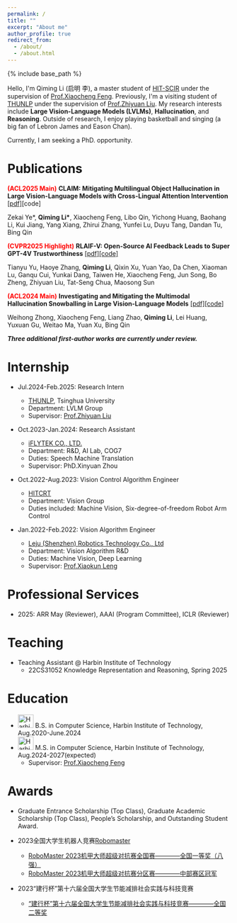 ```yaml
---
permalink: /
title: ""
excerpt: "About me"
author_profile: true
redirect_from: 
  - /about/
  - /about.html
---
```


{% include base_path %}

Hello, I'm Qiming Li (启明 李), a master student of [HIT-SCIR](http://ir.hit.edu.cn/) under the supervision of [Prof.Xiaocheng Feng](https://homepage.hit.edu.cn/fengxiaocheng?lang=zh). Previously, I'm a visiting student of [THUNLP](https://nlp.csai.tsinghua.edu.cn/) under the supervision of [Prof.Zhiyuan Liu](https://nlp.csai.tsinghua.edu.cn/~lzy/). My research interests include **Large Vision-Language Models (LVLMs)**, **Hallucination**, and **Reasoning**. Outside of research, I enjoy playing basketball and singing (a big fan of Lebron James and Eason Chan).  

Currently, I am seeking a PhD. opportunity.


Publications
======
<span style="color: red;">**(ACL2025 Main)**</span>
**CLAIM: Mitigating Multilingual Object Hallucination in Large Vision-Language Models with Cross-Lingual Attention Intervention** [[pdf]](https://arxiv.org/pdf/2506.11073)[code]

Zekai Ye*, __Qiming Li*__, Xiaocheng Feng, Libo Qin, Yichong Huang, Baohang Li, Kui Jiang, Yang Xiang, Zhirui Zhang, Yunfei Lu, Duyu Tang, Dandan Tu, Bing Qin

<span style="color: red;">**(CVPR2025 Highlight)**</span>
**RLAIF-V: Open-Source AI Feedback Leads to Super GPT-4V Trustworthiness** [[pdf]](https://arxiv.org/abs/2405.17220)[[code]](https://github.com/RLHF-V/RLAIF-V/)

Tianyu Yu, Haoye Zhang, **Qiming Li**, Qixin Xu, Yuan Yao, Da Chen, Xiaoman Lu, Ganqu Cui, Yunkai Dang, Taiwen He, Xiaocheng Feng, Jun Song, Bo Zheng, Zhiyuan Liu, Tat-Seng Chua, Maosong Sun

<span style="color: red;">**(ACL2024 Main)**</span>
**Investigating and Mitigating the Multimodal Hallucination Snowballing in Large Vision-Language Models** [[pdf]](https://arxiv.org/abs/2407.00569)[[code]](https://github.com/whongzhong/MMHalSnowball)

Weihong Zhong, Xiaocheng Feng, Liang Zhao, **Qiming Li**, Lei Huang, Yuxuan Gu, Weitao Ma, Yuan Xu, Bing Qin

***Three additional first-author works are currently under review.***
 
  
Internship
======
* Jul.2024-Feb.2025: Research Intern
  * [THUNLP](https://nlp.csai.tsinghua.edu.cn/), Tsinghua University
  * Department: LVLM Group
  * Supervisor: [Prof.Zhiyuan Liu](https://nlp.csai.tsinghua.edu.cn/~lzy/)
    
* Oct.2023-Jan.2024: Research Assistant
  * [iFLYTEK CO., LTD.](https://www.iflytek.com/)
  * Department: R&D, AI Lab, COG7      
  * Duties: Speech Machine Translation
  * Supervisor: PhD.Xinyuan Zhou

* Oct.2022-Aug.2023: Vision Control Algorithm Engineer
  * [HITCRT](https://baike.baidu.com/item/%E5%93%88%E5%B0%94%E6%BB%A8%E5%B7%A5%E4%B8%9A%E5%A4%A7%E5%AD%A6%E7%AB%9E%E6%8A%80%E6%9C%BA%E5%99%A8%E4%BA%BA%E9%98%9F#7)
  * Department: Vision Group    
  * Duties included: Machine Vision, Six-degree-of-freedom Robot Arm Control
  
* Jan.2022-Feb.2022: Vision Algorithm Engineer
  * [Leju (Shenzhen) Robotics Technology Co., Ltd](https://www.lejurobot.com/)
  * Department: Vision Algorithm R&D
  * Duties: Machine Vision, Deep Learning
  * Supervisor: [Prof.Xiaokun Leng](https://homepage.hit.edu.cn/lengxiaokun)

Professional Services
======
* 2025: ARR May (Reviewer), AAAI (Program Committee), ICLR (Reviewer)


Teaching
======
* Teaching Assistant @ Harbin Institute of Technology
  * 22CS31052 Knowledge Representation and Reasoning, Spring 2025
 
Education
====== 
- <img src="https://www.hit.edu.cn/_upload/article/images/d3/ec/8fcaa5d24cb59a8e9660324ef50b/735df70a-538b-4bd6-8e52-3f373085a616.png" alt="Harbin Institute of Technology Logo" style="width:35px;height:30px;"> B.S. in Computer Science, Harbin Institute of Technology, Aug.2020-June.2024
- <img src="https://www.hit.edu.cn/_upload/article/images/d3/ec/8fcaa5d24cb59a8e9660324ef50b/735df70a-538b-4bd6-8e52-3f373085a616.png" alt="Harbin Institute of Technology Logo" style="width:35px;height:30px;"> M.S. in Computer Science, Harbin Institute of Technology, Aug.2024-2027(expected)
  - Supervisor: [Prof.Xiaocheng Feng](http://ir.hit.edu.cn/~xcfeng/)
    
Awards
======
* Graduate Entrance Scholarship (Top Class), Graduate Academic Scholarship (Top Class), People’s Scholarship, and Outstanding Student Award.
* 2023全国大学生机器人竞赛[Robomaster](https://www.robomaster.com/zh-CN)
  * [RoboMaster 2023机甲大师超级对抗赛全国赛————全国一等奖（八强）](https://www.robomaster.com/zh-CN/resource/pages/announcement/1617)
  * [RoboMaster 2023机甲大师超级对抗赛分区赛————中部赛区冠军](https://www.robomaster.com/zh-CN/resource/pages/announcement/1607)

* 2023“建行杯”第十六届全国大学生节能减排社会实践与科技竞赛
  * [“建行杯”第十六届全国大学生节能减排社会实践与科技竞赛————全国二等奖 ](http://www.jienengjianpai.org/Article.asp?ID=352)
  
